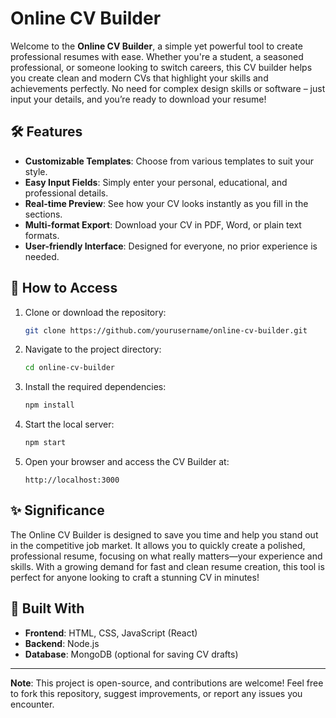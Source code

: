 
# Online CV Builder

Welcome to the **Online CV Builder**, a simple yet powerful tool to create professional resumes with ease. Whether you're a student, a seasoned professional, or someone looking to switch careers, this CV builder helps you create clean and modern CVs that highlight your skills and achievements perfectly. No need for complex design skills or software – just input your details, and you’re ready to download your resume!

## 🛠 Features

- **Customizable Templates**: Choose from various templates to suit your style.
- **Easy Input Fields**: Simply enter your personal, educational, and professional details.
- **Real-time Preview**: See how your CV looks instantly as you fill in the sections.
- **Multi-format Export**: Download your CV in PDF, Word, or plain text formats.
- **User-friendly Interface**: Designed for everyone, no prior experience is needed.

## 🎯 How to Access

1. Clone or download the repository:
    ```bash
    git clone https://github.com/yourusername/online-cv-builder.git
    ```
2. Navigate to the project directory:
    ```bash
    cd online-cv-builder
    ```
3. Install the required dependencies:
    ```bash
    npm install
    ```
4. Start the local server:
    ```bash
    npm start
    ```
5. Open your browser and access the CV Builder at:
    ```
    http://localhost:3000
    ```

## ✨ Significance

The Online CV Builder is designed to save you time and help you stand out in the competitive job market. It allows you to quickly create a polished, professional resume, focusing on what really matters—your experience and skills. With a growing demand for fast and clean resume creation, this tool is perfect for anyone looking to craft a stunning CV in minutes!

## 🤖 Built With

- **Frontend**: HTML, CSS, JavaScript (React)
- **Backend**: Node.js
- **Database**: MongoDB (optional for saving CV drafts)

---

**Note**: This project is open-source, and contributions are welcome! Feel free to fork this repository, suggest improvements, or report any issues you encounter.


